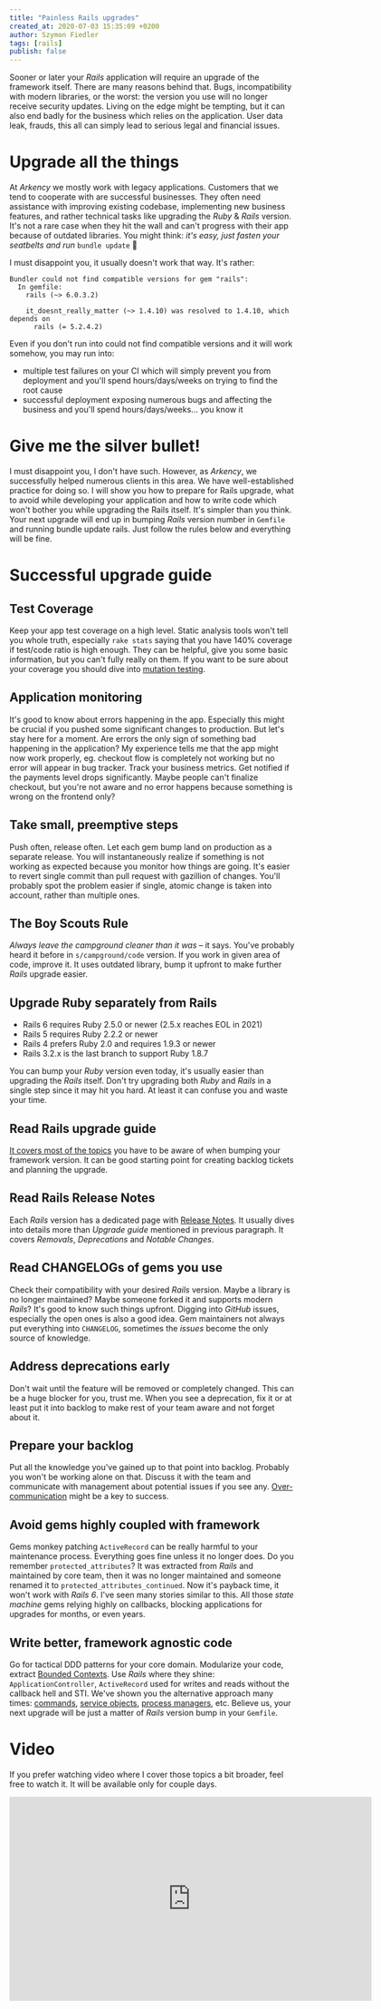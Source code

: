 ```yaml
---
title: "Painless Rails upgrades"
created_at: 2020-07-03 15:35:09 +0200
author: Szymon Fiedler
tags: [rails]
publish: false
---
```


Sooner or later your _Rails_ application will require an upgrade of the framework itself. There are many reasons behind that. Bugs, incompatibility with modern libraries, or the worst: the version you use will no longer receive security updates. Living on the edge might be tempting, but it can also end badly for the business which relies on the application. User data leak, frauds, this all can simply lead to serious legal and financial issues.

<!-- more -->

# Upgrade all the things

At _Arkency_ we mostly work with legacy applications. Customers that we tend to cooperate with are successful businesses. They often need assistance with improving existing codebase, implementing new business features, and rather technical tasks like upgrading the _Ruby_ & _Rails_ version. It's not a rare case when they hit the wall and can't progress with their app because of outdated libraries. You might think: _it's easy, just fasten your seatbelts and run_ `bundle update` 🙈

I must disappoint you, it usually doesn't work that way. It's rather:

```shell
Bundler could not find compatible versions for gem "rails":
  In gemfile:
    rails (~> 6.0.3.2)

    it_doesnt_really_matter (~> 1.4.10) was resolved to 1.4.10, which depends on
      rails (= 5.2.4.2)
```

Even if you don't run into could not find compatible versions and it will work somehow, you may run into:

- multiple test failures on your CI which will simply prevent you from deployment and you'll spend hours/days/weeks on trying to find the root cause
- successful deployment exposing numerous bugs and affecting the business and you'll spend hours/days/weeks... you know it

# Give me the silver bullet!

I must disappoint you, I don't have such. However, as _Arkency_, we successfully helped numerous clients in this area. We have well-established practice for doing so. I will show you how to prepare for Rails upgrade, what to avoid while developing your application and how to write code which won't bother you while upgrading the Rails itself. It's simpler than you think. Your next upgrade will end up in bumping _Rails_ version number in `Gemfile` and running bundle update rails. Just follow the rules below and everything will be fine.

# Successful upgrade guide

## Test Coverage

Keep your app test coverage on a high level. Static analysis tools won't tell you whole truth, especially `rake stats` saying that you have 140% coverage if test/code ratio is high enough. They can be helpful, give you some basic information, but you can't fully really on them. If you want to be sure about your coverage you should dive into [mutation testing](https://blog.arkency.com/tags/mutation-testing/).

## Application monitoring

It's good to know about errors happening in the app. Especially this might be crucial if you pushed some significant changes to production. But let's stay here for a moment. Are errors the only sign of something bad happening in the application? My experience tells me that the app might now work properly, eg. checkout flow is completely not working but no error will appear in bug tracker. Track your business metrics. Get notified if the payments level drops significantly. Maybe people can't finalize checkout, but you're not aware and no error happens because something is wrong on the frontend only?

## Take small, preemptive steps

Push often, release often. Let each gem bump land on production as a separate release. You will instantaneously realize if something is not working as expected because you monitor how things are going. It's easier to revert single commit than pull request with gazillion of changes. You'll probably spot the problem easier if single, atomic change is taken into account, rather than multiple ones.

## The Boy Scouts Rule

_Always leave the campground cleaner than it was_ – it says. You've probably heard it before in `s/campground/code` version. If you work in given area of code, improve it. It uses outdated library, bump it upfront to make further _Rails_ upgrade easier.

## Upgrade Ruby separately from Rails

- Rails 6 requires Ruby 2.5.0 or newer (2.5.x reaches EOL in 2021)
- Rails 5 requires Ruby 2.2.2 or newer
- Rails 4 prefers Ruby 2.0 and requires 1.9.3 or newer
- Rails 3.2.x is the last branch to support Ruby 1.8.7

You can bump your _Ruby_ version even today, it's usually easier than upgrading the _Rails_ itself. Don't try upgrading both _Ruby_ and _Rails_ in a single step since it may hit you hard. At least it can confuse you and waste your time.

## Read Rails upgrade guide

[It covers most of the topics](https://guides.rubyonrails.org/upgrading_ruby_on_rails.html) you have to be aware of when bumping your framework version. It can be good starting point for creating backlog tickets and planning the upgrade.

## Read Rails Release Notes

Each _Rails_ version has a dedicated page with [Release Notes](https://edgeguides.rubyonrails.org/6_0_release_notes.html). It usually dives into details more than _Upgrade guide_ mentioned in previous paragraph. It covers _Removals_, _Deprecations_ and _Notable Changes_.

## Read CHANGELOGs of gems you use

Check their compatibility with your desired _Rails_ version. Maybe a library is no longer maintained? Maybe someone forked it and supports modern _Rails_? It's good to know such things upfront. Digging into _GitHub_ issues, especially the open ones is also a good idea. Gem maintainers not always put everything into `CHANGELOG`, sometimes the _issues_ become the only source of knowledge.

## Address deprecations early

Don't wait until the feature will be removed or completely changed. This can be a huge blocker for you, trust me. When you see a deprecation, fix it or at least put it into backlog to make rest of your team aware and not forget about it.

## Prepare your backlog

Put all the knowledge you've gained up to that point into backlog. Probably you won't be working alone on that. Discuss it with the team and communicate with management about potential issues if you see any. [Over-communication](https://blog.arkency.com/2016/10/overcommunication-is-required-for-async-slash-remote-work/) might be a key to success.

## Avoid gems highly coupled with framework

Gems monkey patching `ActiveRecord` can be really harmful to your maintenance process. Everything goes fine unless it no longer does. Do you remember `protected_attributes`? It was extracted from _Rails_ and maintained by core team, then it was no longer maintained and someone renamed it to `protected_attributes_continued`. Now it's payback time, it won't work with _Rails 6_. I've seen many stories similar to this. All those _state machine_ gems relying highly on callbacks, blocking applications for upgrades for months, or even years.

## Write better, framework agnostic code

Go for tactical DDD patterns for your core domain. Modularize your code, extract [Bounded Contexts](https://blog.arkency.com/tags/bounded-context/). Use _Rails_ where they shine: `ApplicationController`, `ActiveRecord` used for writes and reads without the callback hell and STI. We've shown you the alternative approach many times: [commands](https://blog.arkency.com/tags/commands/), [service objects](https://blog.arkency.com/tags/service-objects/), [process managers](https://blog.arkency.com/tags/process-manager/), etc. Believe us, your next upgrade will be just a matter of _Rails_ version bump in your `Gemfile`.

# Video

If you prefer watching video where I cover those topics a bit broader, feel
free to watch it. It will be available only for couple days.

<iframe id="ytplayer" type="text/html" width="640" height="360"
  src="http://www.youtube.com/embed/LwFkVGKITSM?autoplay=0&origin=https://blog.arkency.com/painless-rails-upgrades/"
  frameborder="0"/>
